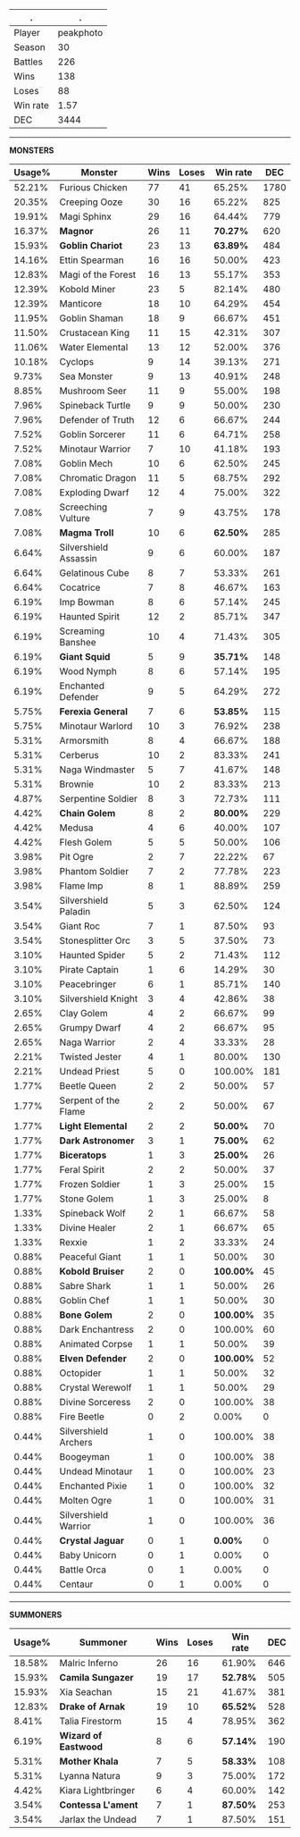 .|.
|-|-
Player|peakphoto
Season|30
Battles|226
Wins|138
Loses|88
Win rate|1.57
DEC|3444

---
**MONSTERS**

Usage%|Monster|Wins|Loses|Win rate|DEC|
-|-|-|-|-|-|
52.21%|Furious Chicken|77|41|65.25%|1780|
20.35%|Creeping Ooze|30|16|65.22%|825|
19.91%|Magi Sphinx|29|16|64.44%|779|
16.37%|**Magnor**|26|11|**70.27%**|620|
15.93%|**Goblin Chariot**|23|13|**63.89%**|484|
14.16%|Ettin Spearman|16|16|50.00%|423|
12.83%|Magi of the Forest|16|13|55.17%|353|
12.39%|Kobold Miner|23|5|82.14%|480|
12.39%|Manticore|18|10|64.29%|454|
11.95%|Goblin Shaman|18|9|66.67%|451|
11.50%|Crustacean King|11|15|42.31%|307|
11.06%|Water Elemental|13|12|52.00%|376|
10.18%|Cyclops|9|14|39.13%|271|
9.73%|Sea Monster|9|13|40.91%|248|
8.85%|Mushroom Seer|11|9|55.00%|198|
7.96%|Spineback Turtle|9|9|50.00%|230|
7.96%|Defender of Truth|12|6|66.67%|244|
7.52%|Goblin Sorcerer|11|6|64.71%|258|
7.52%|Minotaur Warrior|7|10|41.18%|193|
7.08%|Goblin Mech|10|6|62.50%|245|
7.08%|Chromatic Dragon|11|5|68.75%|292|
7.08%|Exploding Dwarf|12|4|75.00%|322|
7.08%|Screeching Vulture|7|9|43.75%|178|
7.08%|**Magma Troll**|10|6|**62.50%**|285|
6.64%|Silvershield Assassin|9|6|60.00%|187|
6.64%|Gelatinous Cube|8|7|53.33%|261|
6.64%|Cocatrice|7|8|46.67%|163|
6.19%|Imp Bowman|8|6|57.14%|245|
6.19%|Haunted Spirit|12|2|85.71%|347|
6.19%|Screaming Banshee|10|4|71.43%|305|
6.19%|**Giant Squid**|5|9|**35.71%**|148|
6.19%|Wood Nymph|8|6|57.14%|195|
6.19%|Enchanted Defender|9|5|64.29%|272|
5.75%|**Ferexia General**|7|6|**53.85%**|115|
5.75%|Minotaur Warlord|10|3|76.92%|238|
5.31%|Armorsmith|8|4|66.67%|188|
5.31%|Cerberus|10|2|83.33%|241|
5.31%|Naga Windmaster|5|7|41.67%|148|
5.31%|Brownie|10|2|83.33%|213|
4.87%|Serpentine Soldier|8|3|72.73%|111|
4.42%|**Chain Golem**|8|2|**80.00%**|229|
4.42%|Medusa|4|6|40.00%|107|
4.42%|Flesh Golem|5|5|50.00%|106|
3.98%|Pit Ogre|2|7|22.22%|67|
3.98%|Phantom Soldier|7|2|77.78%|223|
3.98%|Flame Imp|8|1|88.89%|259|
3.54%|Silvershield Paladin|5|3|62.50%|124|
3.54%|Giant Roc|7|1|87.50%|93|
3.54%|Stonesplitter Orc|3|5|37.50%|73|
3.10%|Haunted Spider|5|2|71.43%|112|
3.10%|Pirate Captain|1|6|14.29%|30|
3.10%|Peacebringer|6|1|85.71%|140|
3.10%|Silvershield Knight|3|4|42.86%|38|
2.65%|Clay Golem|4|2|66.67%|99|
2.65%|Grumpy Dwarf|4|2|66.67%|95|
2.65%|Naga Warrior|2|4|33.33%|28|
2.21%|Twisted Jester|4|1|80.00%|130|
2.21%|Undead Priest|5|0|100.00%|181|
1.77%|Beetle Queen|2|2|50.00%|57|
1.77%|Serpent of the Flame|2|2|50.00%|67|
1.77%|**Light Elemental**|2|2|**50.00%**|70|
1.77%|**Dark Astronomer**|3|1|**75.00%**|62|
1.77%|**Biceratops**|1|3|**25.00%**|26|
1.77%|Feral Spirit|2|2|50.00%|37|
1.77%|Frozen Soldier|1|3|25.00%|15|
1.77%|Stone Golem|1|3|25.00%|8|
1.33%|Spineback Wolf|2|1|66.67%|58|
1.33%|Divine Healer|2|1|66.67%|65|
1.33%|Rexxie|1|2|33.33%|24|
0.88%|Peaceful Giant|1|1|50.00%|30|
0.88%|**Kobold Bruiser**|2|0|**100.00%**|45|
0.88%|Sabre Shark|1|1|50.00%|26|
0.88%|Goblin Chef|1|1|50.00%|30|
0.88%|**Bone Golem**|2|0|**100.00%**|35|
0.88%|Dark Enchantress|2|0|100.00%|60|
0.88%|Animated Corpse|1|1|50.00%|39|
0.88%|**Elven Defender**|2|0|**100.00%**|52|
0.88%|Octopider|1|1|50.00%|32|
0.88%|Crystal Werewolf|1|1|50.00%|29|
0.88%|Divine Sorceress|2|0|100.00%|38|
0.88%|Fire Beetle|0|2|0.00%|0|
0.44%|Silvershield Archers|1|0|100.00%|38|
0.44%|Boogeyman|1|0|100.00%|38|
0.44%|Undead Minotaur|1|0|100.00%|23|
0.44%|Enchanted Pixie|1|0|100.00%|32|
0.44%|Molten Ogre|1|0|100.00%|31|
0.44%|Silvershield Warrior|1|0|100.00%|36|
0.44%|**Crystal Jaguar**|0|1|**0.00%**|0|
0.44%|Baby Unicorn|0|1|0.00%|0|
0.44%|Battle Orca|0|1|0.00%|0|
0.44%|Centaur|0|1|0.00%|0|

---
**SUMMONERS**

Usage%|Summoner|Wins|Loses|Win rate|DEC|
-|-|-|-|-|-|
18.58%|Malric Inferno|26|16|61.90%|646|
15.93%|**Camila Sungazer**|19|17|**52.78%**|505|
15.93%|Xia Seachan|15|21|41.67%|381|
12.83%|**Drake of Arnak**|19|10|**65.52%**|528|
8.41%|Talia Firestorm|15|4|78.95%|362|
6.19%|**Wizard of Eastwood**|8|6|**57.14%**|190|
5.31%|**Mother Khala**|7|5|**58.33%**|108|
5.31%|Lyanna Natura|9|3|75.00%|172|
4.42%|Kiara Lightbringer|6|4|60.00%|142|
3.54%|**Contessa L'ament**|7|1|**87.50%**|253|
3.54%|Jarlax the Undead|7|1|87.50%|151|
